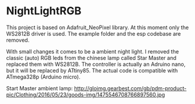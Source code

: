 # NightLightRGB

This project is based on Adafruit_NeoPixel library. At this moment only the WS2812B driver is used. The example folder and the esp codebase are removed.

With small changes it comes to be a ambient night light. I removed the classic (auto) RGB leds
from the chinese lamp called Star Master and replaced them with WS2812B. The controller is actually an Adruino nano, but it will be replaced by ATtiny85. The actual code is compatible with ATmega328p (Arduino micro).

Start Master ambient lamp:
http://gloimg.gearbest.com/gb/pdm-product-pic/Clothing/2016/05/23/goods-img/1475546708766897560.jpg
